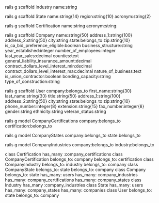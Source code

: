rails g scaffold Industry name:string

rails g scaffold State name:string{14} region:string{10} acronym:string{2}

rails g scaffold Certification name:string acronym:string

rails g scaffold Company name:string{50} address_1:string{100} address_2:string{50} city:string state:belongs_to zip:string{10} is_ca_bid_preference_eligible:boolean business_structure:string year_established:integer number_of_employees:integer last_year_sales:decimal counties:text general_liability_insurance_amount:decimal contract_dollars_level_interest_min:decimal contract_dollars_level_interest_max:decimal nature_of_business:text is_union_contractor:boolean bonding_capacity:string type_of_construction:string

rails g scaffold User company:belongs_to first_name:string{30} last_name:string{30} title:string{50} address_1:string{100} address_2:string{50} city:string state:belongs_to zip:string{10} phone_number:integer{8} extension:string{15} fax_number:integer{8} gender:string ethnicity:string veteran_status:string

rails g model CompanyCertifications company:belongs_to certification:belongs_to

rails g model CompanyStates company:belongs_to state:belongs_to

rails g model CompanyIndustries company:belongs_to industry:belongs_to

class Certification
  has_many :company_certifications
class CompanyCertification
  belongs_to: company
  belongs_to: certification
class CompanyIndustry
  belongs_to: industry
  belongs_to: company
class CompanyState
  belongs_to: state
  belongs_to: company
class Company
belongs_to: state
  has_many: users
  has_many: company_industries
  has_many: company_certifications
  has_many: company_states
class Industry
 has_many :company_industries
class State
  has_many: users
  has_many: company_states
  has_many: companies
class User
  belongs_to: state
  belongs_to: company
